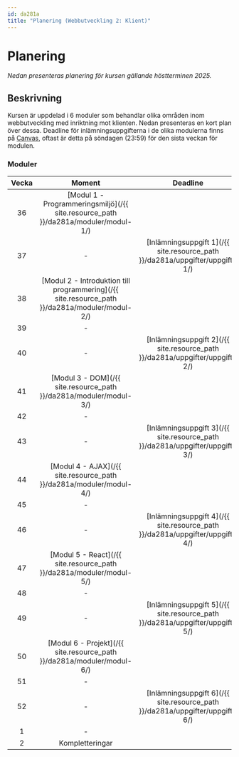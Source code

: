 ```yaml
---
id: da281a
title: "Planering (Webbutveckling 2: Klient)"
---
```


# Planering

*Nedan presenteras planering för kursen gällande höstterminen 2025.*

## Beskrivning

Kursen är uppdelad i 6 moduler som behandlar olika områden inom webbutveckling med inriktning mot klienten. Nedan presenteras en kort plan över dessa. Deadline för inlämningsuppgifterna i de olika modulerna finns på [Canvas](https://mau.instructure.com/login/saml), oftast är detta på söndagen (23:59) för den sista veckan för modulen.

### Moduler

| Vecka | Moment | Deadline |
|:-----:|:------:|:--------:|
| 36 | [Modul 1 - Programmeringsmiljö](/{{ site.resource_path }}/da281a/moduler/modul-1/) ||
| 37 | - | [Inlämningsuppgift 1](/{{ site.resource_path }}/da281a/uppgifter/uppgift-1/) |
| 38 | [Modul 2 - Introduktion till programmering](/{{ site.resource_path }}/da281a/moduler/modul-2/) ||
| 39 | - ||
| 40 | - | [Inlämningsuppgift 2](/{{ site.resource_path }}/da281a/uppgifter/uppgift-2/) |
| 41 | [Modul 3 - DOM](/{{ site.resource_path }}/da281a/moduler/modul-3/) ||
| 42 | - ||
| 43 | - | [Inlämningsuppgift 3](/{{ site.resource_path }}/da281a/uppgifter/uppgift-3/) |
| 44 | [Modul 4 - AJAX](/{{ site.resource_path }}/da281a/moduler/modul-4/) ||
| 45 | - ||
| 46 | - | [Inlämningsuppgift 4](/{{ site.resource_path }}/da281a/uppgifter/uppgift-4/) |
| 47 | [Modul 5 - React](/{{ site.resource_path }}/da281a/moduler/modul-5/) ||
| 48 | - ||
| 49 | - | [Inlämningsuppgift 5](/{{ site.resource_path }}/da281a/uppgifter/uppgift-5/) |
| 50 | [Modul 6 - Projekt](/{{ site.resource_path }}/da281a/moduler/modul-6/) ||
| 51 | - ||
| 52 | - | [Inlämningsuppgift 6](/{{ site.resource_path }}/da281a/uppgifter/uppgift-6/) |
| 1 | - ||
| 2 | Kompletteringar |
